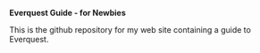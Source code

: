 **Everquest Guide - for Newbies**

This is the github repository for my web site containing a guide to
Everquest.

